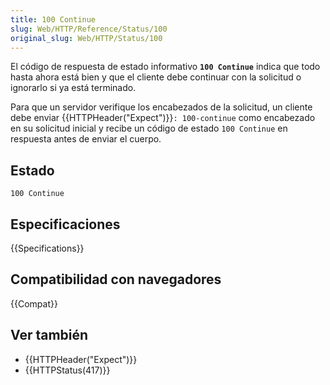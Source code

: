 ```yaml
---
title: 100 Continue
slug: Web/HTTP/Reference/Status/100
original_slug: Web/HTTP/Status/100
---
```


El código de respuesta de estado informativo **`100 Continue`** indica que todo hasta ahora está bien y que el cliente debe continuar con la solicitud o ignorarlo si ya está terminado.

Para que un servidor verifique los encabezados de la solicitud, un cliente debe enviar {{HTTPHeader("Expect")}}`: 100-continue` como encabezado en su solicitud inicial y recibe un código de estado `100 Continue` en respuesta antes de enviar el cuerpo.

## Estado

```
100 Continue
```

## Especificaciones

{{Specifications}}

## Compatibilidad con navegadores

{{Compat}}

## Ver también

- {{HTTPHeader("Expect")}}
- {{HTTPStatus(417)}}
